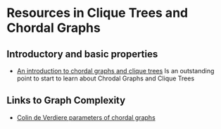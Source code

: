 # Resources in Clique Trees and Chordal Graphs

## Introductory and basic properties
 - [An introduction to chordal graphs and clique trees](https://www.osti.gov/servlets/purl/10145949) Is an outstanding point to start to learn about Chrodal Graphs 
and Clique Trees


## Links to Graph Complexity
 - [Colin de Verdiere parameters of chordal graphs](https://journals.uwyo.edu/index.php/ela/article/view/1211)

